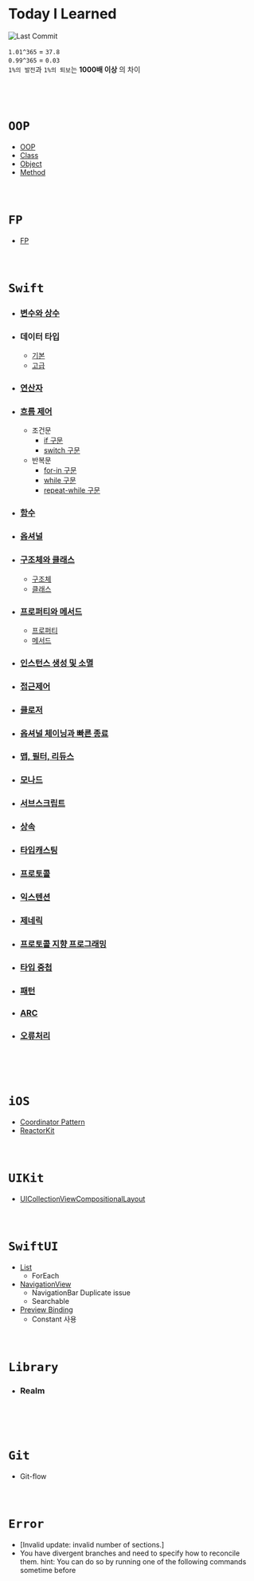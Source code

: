# Today I Learned
![Last Commit](https://img.shields.io/github/last-commit/jihoooo97/TIL?style=flat&labelColor=white&logo=Swift)  
  
`1.01^365` = `37.8`  
`0.99^365` = `0.03`  
`1%의 발전`과 `1%의 퇴보`는 **1000배 이상** 의 차이
<br><br><br><br>

# `OOP`
- [OOP](https://github.com/jihoooo97/TIL/blob/main/OOP/OOP.md)
- [Class](https://github.com/jihoooo97/TIL/blob/main/OOP/Class.md)
- [Object](https://github.com/jihoooo97/TIL/blob/main/OOP/Object.md)
- [Method](https://github.com/jihoooo97/TIL/blob/main/OOP/Method.md)
<br><br><br>

# `FP`
- [FP](https://github.com/jihoooo97/TIL/blob/main/FP/FP.md)
<br><br><br>

# `Swift`
- ### [변수와 상수](https://github.com/jihoooo97/TIL/blob/main/Swift/변수와%20상수.md)
- ### 데이터 타입
  - [기본](https://github.com/jihoooo97/TIL/blob/main/Swift/데이터%20타입/1.%20기본/데이터%20타입%20기본.md)
  - [고급](https://github.com/jihoooo97/TIL/blob/main/Swift/데이터%20타입/2.%20고급/데이터%20타입%20고급.md)
- ### [연산자](https://github.com/jihoooo97/TIL/blob/main/Swift/연산자/연산자.md)
- ### [흐름 제어](https://github.com/jihoooo97/TIL/blob/main/Swift/흐름%20제어/흐름%20제어.md)
  - 조건문
    - [if 구문](https://github.com/jihoooo97/TIL/blob/main/Swift/흐름%20제어/조건문/if%20구문.md)
    - [switch 구문](https://github.com/jihoooo97/TIL/blob/main/Swift/흐름%20제어/조건문/switch%20구문.md)
  - 반복문
    - [for-in 구문](https://github.com/jihoooo97/TIL/blob/main/Swift/흐름%20제어/반복문/for-in%20구문.md)
    - [while 구문](https://github.com/jihoooo97/TIL/blob/main/Swift/흐름%20제어/반복문/while%20구문.md)
    - [repeat-while 구문](https://github.com/jihoooo97/TIL/blob/main/Swift/흐름%20제어/반복문/repeat-while%20구문.md)
- ### [함수](https://github.com/jihoooo97/TIL/tree/main/Swift/함수/함수.md)
- ### [옵셔널](https://github.com/jihoooo97/TIL/blob/main/Swift/옵셔널/옵셔널.md)
- ### [구조체와 클래스](https://github.com/jihoooo97/TIL/blob/main/Swift/구조체와%20클래스/구조체와%20클래스.md)
  - [구조체](https://github.com/jihoooo97/TIL/blob/main/Swift/구조체와%20클래스/구조체.md)
  - [클래스](https://github.com/jihoooo97/TIL/blob/main/Swift/구조체와%20클래스/클래스.md)
- ### [프로퍼티와 메서드](https://github.com/jihoooo97/TIL/blob/main/Swift/프로퍼티와%20메서드/프로퍼티와%20메서드.md)
  - [프로퍼티](https://github.com/jihoooo97/TIL/blob/main/Swift/프로퍼티와%20메서드/프로퍼티.md)
  - [메서드](https://github.com/jihoooo97/TIL/blob/main/Swift/프로퍼티와%20메서드/메서드.md)
- ### [인스턴스 생성 및 소멸](https://github.com/jihoooo97/TIL/blob/main/Swift/인스턴스%20생성%20및%20소멸/인스턴스%20생성%20및%20소멸.md)
- ### [접근제어](https://github.com/jihoooo97/TIL/blob/main/Swift/접근제어/접근제어.md)
- ### [클로저](https://github.com/jihoooo97/TIL/blob/main/Swift/클로저/클로저.md)
- ### [옵셔널 체이닝과 빠른 종료](https://github.com/jihoooo97/TIL/blob/main/Swift/옵셔널%20체이닝과%20빠른%20종료/옵셔널%20체이닝과%20빠른%20종료.md)
- ### [맵, 필터, 리듀스](https://github.com/jihoooo97/TIL/blob/main/Swift/맵,%20필터,%20리듀스/맵,%20필터,%20리듀스.md)
- ### [모나드](https://github.com/jihoooo97/TIL/blob/main/Swift/모나드/모나드.md)
- ### [서브스크립트](https://github.com/jihoooo97/TIL/blob/main/Swift/서브스크립트/서브스크립트.md)
- ### [상속](https://github.com/jihoooo97/TIL/blob/main/Swift/상속/상속.md)
- ### [타입캐스팅](https://github.com/jihoooo97/TIL/blob/main/Swift/타입캐스팅/타입캐스팅.md)
- ### [프로토콜](https://github.com/jihoooo97/TIL/blob/main/Swift/프로토콜/프로토콜.md)
- ### [익스텐션](https://github.com/jihoooo97/TIL/blob/main/Swift/익스텐션/익스텐션.md)
- ### [제네릭](https://github.com/jihoooo97/TIL/blob/main/Swift/제네릭/제네릭.md)
- ### [프로토콜 지향 프로그래밍](https://github.com/jihoooo97/TIL/blob/main/Swift/프로토콜%20지향%20프로그래밍/프로토콜%20지향%20프로그래밍.md)
- ### [타입 중첩](https://github.com/jihoooo97/TIL/blob/main/Swift/타입%20중첩/타입%20중첩.md)
- ### [패턴](https://github.com/jihoooo97/TIL/blob/main/Swift/패턴/패턴.md)
- ### [ARC](https://github.com/jihoooo97/TIL/blob/main/Swift/ARC/ARC.md)
- ### [오류처리](https://github.com/jihoooo97/TIL/blob/main/Swift/오류처리/오류처리.md)
<br><br><br>

# `iOS`
- [Coordinator Pattern]()
- [ReactorKit]()
<br><br><br>

# `UIKit`
- [UICollectionViewCompositionalLayout](https://github.com/jihoooo97/TIL/blob/main/UIKit/UICollectionViewCompositionalLayout.md)
<br><br><br>

# `SwiftUI`
- [List]()
  - ForEach
- [NavigationView]()
  - NavigationBar Duplicate issue
  - Searchable
- [Preview Binding]()
  - Constant 사용
<br><br><br>

# `Library`
- ### Realm
<br><br><br>

# `Git`
- Git-flow
<br><br><br>

# `Error`
- [Invalid update: invalid number of sections.]
- You have divergent branches and need to specify how to reconcile them.
hint: You can do so by running one of the following commands sometime before
<br><br><br>
